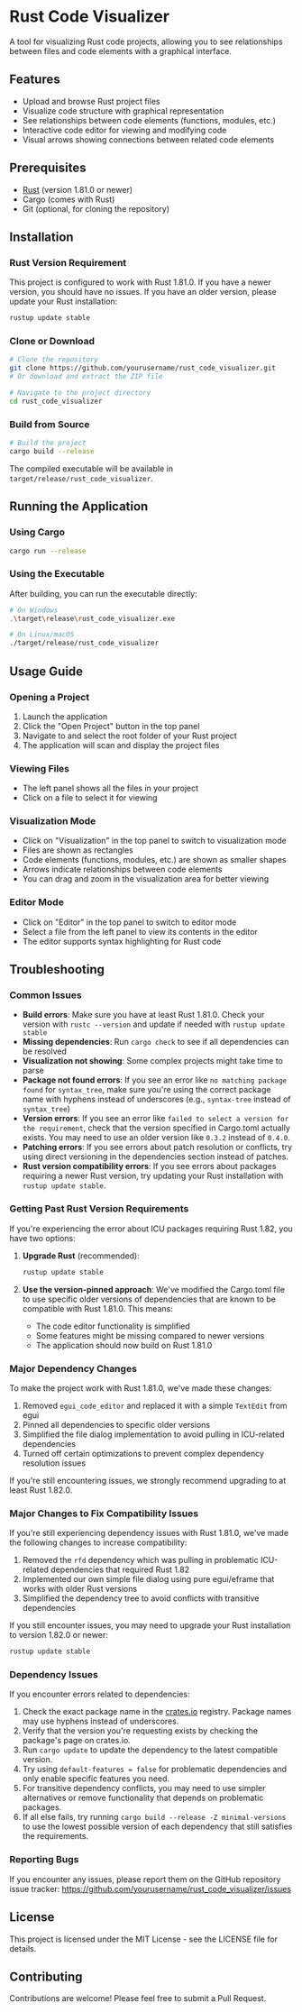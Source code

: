 # Rust Code Visualizer

A tool for visualizing Rust code projects, allowing you to see relationships between files and code elements with a graphical interface.

## Features

- Upload and browse Rust project files
- Visualize code structure with graphical representation
- See relationships between code elements (functions, modules, etc.)
- Interactive code editor for viewing and modifying code
- Visual arrows showing connections between related code elements

## Prerequisites

- [Rust](https://www.rust-lang.org/tools/install) (version 1.81.0 or newer)
- Cargo (comes with Rust)
- Git (optional, for cloning the repository)

## Installation

### Rust Version Requirement

This project is configured to work with Rust 1.81.0. If you have a newer version, you should have no issues. If you have an older version, please update your Rust installation:

```bash
rustup update stable
```

### Clone or Download

```bash
# Clone the repository
git clone https://github.com/yourusername/rust_code_visualizer.git
# Or download and extract the ZIP file

# Navigate to the project directory
cd rust_code_visualizer
```

### Build from Source

```bash
# Build the project
cargo build --release
```

The compiled executable will be available in `target/release/rust_code_visualizer`.

## Running the Application

### Using Cargo

```bash
cargo run --release
```

### Using the Executable

After building, you can run the executable directly:

```bash
# On Windows
.\target\release\rust_code_visualizer.exe

# On Linux/macOS
./target/release/rust_code_visualizer
```

## Usage Guide

### Opening a Project

1. Launch the application
2. Click the "Open Project" button in the top panel
3. Navigate to and select the root folder of your Rust project
4. The application will scan and display the project files

### Viewing Files

- The left panel shows all the files in your project
- Click on a file to select it for viewing

### Visualization Mode

- Click on "Visualization" in the top panel to switch to visualization mode
- Files are shown as rectangles
- Code elements (functions, modules, etc.) are shown as smaller shapes
- Arrows indicate relationships between code elements
- You can drag and zoom in the visualization area for better viewing

### Editor Mode

- Click on "Editor" in the top panel to switch to editor mode
- Select a file from the left panel to view its contents in the editor
- The editor supports syntax highlighting for Rust code

## Troubleshooting

### Common Issues

- **Build errors**: Make sure you have at least Rust 1.81.0. Check your version with `rustc --version` and update if needed with `rustup update stable`
- **Missing dependencies**: Run `cargo check` to see if all dependencies can be resolved
- **Visualization not showing**: Some complex projects might take time to parse
- **Package not found errors**: If you see an error like `no matching package found` for `syntax_tree`, make sure you're using the correct package name with hyphens instead of underscores (e.g., `syntax-tree` instead of `syntax_tree`)
- **Version errors**: If you see an error like `failed to select a version for the requirement`, check that the version specified in Cargo.toml actually exists. You may need to use an older version like `0.3.2` instead of `0.4.0`.
- **Patching errors**: If you see errors about patch resolution or conflicts, try using direct versioning in the dependencies section instead of patches.
- **Rust version compatibility errors**: If you see errors about packages requiring a newer Rust version, try updating your Rust installation with `rustup update stable`.

### Getting Past Rust Version Requirements

If you're experiencing the error about ICU packages requiring Rust 1.82, you have two options:

1. **Upgrade Rust** (recommended): 
   ```bash
   rustup update stable
   ```

2. **Use the version-pinned approach**: We've modified the Cargo.toml file to use specific older versions of dependencies that are known to be compatible with Rust 1.81.0. This means:
   - The code editor functionality is simplified
   - Some features might be missing compared to newer versions
   - The application should now build on Rust 1.81.0

### Major Dependency Changes

To make the project work with Rust 1.81.0, we've made these changes:

1. Removed `egui_code_editor` and replaced it with a simple `TextEdit` from egui
2. Pinned all dependencies to specific older versions
3. Simplified the file dialog implementation to avoid pulling in ICU-related dependencies
4. Turned off certain optimizations to prevent complex dependency resolution issues

If you're still encountering issues, we strongly recommend upgrading to at least Rust 1.82.0.

### Major Changes to Fix Compatibility Issues

If you're still experiencing dependency issues with Rust 1.81.0, we've made the following changes to increase compatibility:

1. Removed the `rfd` dependency which was pulling in problematic ICU-related dependencies that required Rust 1.82
2. Implemented our own simple file dialog using pure egui/eframe that works with older Rust versions
3. Simplified the dependency tree to avoid conflicts with transitive dependencies

If you still encounter issues, you may need to upgrade your Rust installation to version 1.82.0 or newer:

```bash
rustup update stable
```

### Dependency Issues

If you encounter errors related to dependencies:
1. Check the exact package name in the [crates.io](https://crates.io) registry. Package names may use hyphens instead of underscores.
2. Verify that the version you're requesting exists by checking the package's page on crates.io.
3. Run `cargo update` to update the dependency to the latest compatible version.
4. Try using `default-features = false` for problematic dependencies and only enable specific features you need.
5. For transitive dependency conflicts, you may need to use simpler alternatives or remove functionality that depends on problematic packages.
6. If all else fails, try running `cargo build --release -Z minimal-versions` to use the lowest possible version of each dependency that still satisfies the requirements.

### Reporting Bugs

If you encounter any issues, please report them on the GitHub repository issue tracker:
https://github.com/yourusername/rust_code_visualizer/issues

## License

This project is licensed under the MIT License - see the LICENSE file for details.

## Contributing

Contributions are welcome! Please feel free to submit a Pull Request.
